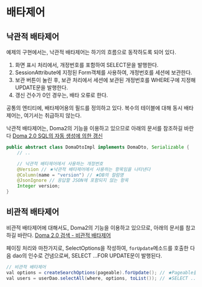 # 배타제어

## 낙관적 배타제어

예제의 구현에서는, 낙관적 배타제어는 하기의 흐름으로 동작하도록 되어 있다.

1. 화면 표시 처리에서, 개정번호를 포함하여 SELECT문을 발행한다.
2. SessionAttribute에 지정된 Form객체를 사용하여, 개정번호를 세션에 보관한다.
3. 보관 버튼이 눌린 후, 보관 처리에서 세션에 보관된 개정번호를 WHERE구에 지정해 UPDATE문을 발행한다.
4. 갱신 건수가 0인 경우는, 배타 오류로 한다.

공통의 엔티티에, 배타제어용의 필드를 정의하고 있다.
복수의 테이블에 대해 동시 배타제어는, 여기서는 취급하지 않는다.

낙관적 배타제어는, Doma2의 기능을 이용하고 있으므로 아래의 문서를 참조하길 바란다
[Doma 2.0 SQL의 자동 생성에 의한 갱신](http://doma.readthedocs.io/ja/stable/query/update/#sql)

```java
public abstract class DomaDtoImpl implements DomaDto, Serializable {
    // ..

    // 낙관적 배타제어에서 사용하는 개정번호
    @Version // ★낙관적 배타제어에서 사용하는 항목임을 나타낸다
    @Column(name = "version") // ★DB의 컬럼명
    @JsonIgnore // 응답할 JSON에 포함되지 않는 항목
    Integer version;
}
```

## 비관적 배타제어

비관적 배타제어에 대해서도, Doma2의 기능을 이용하고 있으므로, 아래의 문서를 참고하길 바란다.
[Doma 2.0 검색 - 비관적 배타제어](http://doma.readthedocs.io/ja/stable/query/select/#id13)

페이징 처리와 마찬가지로, SelectOptions을 작성하여, `forUpdate`메소드를 호출한 다음 dao의 인수로 건냄으로써,
SELECT ...FOR UPDATE문이 발행된다.

```java
// 비관적 배타제어
val options = createSearchOptions(pageable).forUpdate(); // ★Pageable를 바탕으로 Doma2의 SelectOptions을 작성한다
val users = userDao.selectAll(where, options, toList()); // ★SELECT ...FOR UPDATE
```
